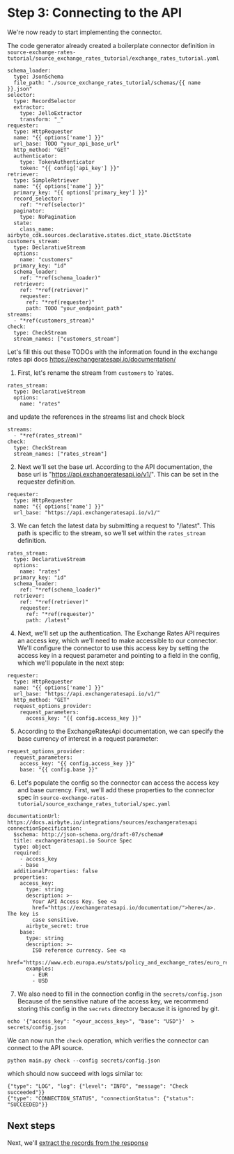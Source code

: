 # Step 3: Connecting to the API

We're now ready to start implementing the connector.

The code generator already created a boilerplate connector definition in  `source-exchange-rates-tutorial/source_exchange_rates_tutorial/exchange_rates_tutorial.yaml`

```
schema_loader:
  type: JsonSchema
  file_path: "./source_exchange_rates_tutorial/schemas/{{ name }}.json"
selector:
  type: RecordSelector
  extractor:
    type: JelloExtractor
    transform: "_"
requester:
  type: HttpRequester
  name: "{{ options['name'] }}"
  url_base: TODO "your_api_base_url"
  http_method: "GET"
  authenticator:
    type: TokenAuthenticator
    token: "{{ config['api_key'] }}"
retriever:
  type: SimpleRetriever
  name: "{{ options['name'] }}"
  primary_key: "{{ options['primary_key'] }}"
  record_selector:
    ref: "*ref(selector)"
  paginator:
    type: NoPagination
  state:
    class_name: airbyte_cdk.sources.declarative.states.dict_state.DictState
customers_stream:
  type: DeclarativeStream
  options:
    name: "customers"
  primary_key: "id"
  schema_loader:
    ref: "*ref(schema_loader)"
  retriever:
    ref: "*ref(retriever)"
    requester:
      ref: "*ref(requester)"
      path: TODO "your_endpoint_path"
streams:
  - "*ref(customers_stream)"
check:
  type: CheckStream
  stream_names: ["customers_stream"]
```

Let's fill this out these TODOs with the information found in the exchange rates api docs https://exchangeratesapi.io/documentation/

1. First, let's rename the stream from `customers` to `rates.

```
rates_stream:
  type: DeclarativeStream
  options:
    name: "rates"
```

and update the references in the streams list and check block

```
streams:
  - "*ref(rates_stream)"
check:
  type: CheckStream
  stream_names: ["rates_stream"]
```

2. Next we'll set the base url.
   According to the API documentation, the base url is "https://api.exchangeratesapi.io/v1/".
   This can be set in the requester definition.

```
requester:
  type: HttpRequester
  name: "{{ options['name'] }}"
  url_base: "https://api.exchangeratesapi.io/v1/"
```

3. We can fetch the latest data by submitting a request to "/latest". This path is specific to the stream, so we'll set within the `rates_stream` definition.

```
rates_stream:
  type: DeclarativeStream
  options:
    name: "rates"
  primary_key: "id"
  schema_loader:
    ref: "*ref(schema_loader)"
  retriever:
    ref: "*ref(retriever)"
    requester:
      ref: "*ref(requester)"
      path: /latest"
```

4. Next, we'll set up the authentication.
   The Exchange Rates API requires an access key, which we'll need to make accessible to our connector.
   We'll configure the connector to use this access key by setting the access key in a request parameter and pointing to a field in the config, which we'll populate in the next step:

```
requester:
  type: HttpRequester
  name: "{{ options['name'] }}"
  url_base: "https://api.exchangeratesapi.io/v1/"
  http_method: "GET"
  request_options_provider:
    request_parameters:
      access_key: "{{ config.access_key }}"
```

5. According to the ExchangeRatesApi documentation, we can specify the base currency of interest in a request parameter:

```
request_options_provider:
  request_parameters:
    access_key: "{{ config.access_key }}"
    base: "{{ config.base }}"
```

6. Let's populate the config so the connector can access the access key and base currency.
   First, we'll add these properties to the connector spec in
   `source-exchange-rates-tutorial/source_exchange_rates_tutorial/spec.yaml`

```
documentationUrl: https://docs.airbyte.io/integrations/sources/exchangeratesapi
connectionSpecification:
  $schema: http://json-schema.org/draft-07/schema#
  title: exchangeratesapi.io Source Spec
  type: object
  required:
    - access_key
    - base
  additionalProperties: false
  properties:
    access_key:
      type: string
      description: >-
        Your API Access Key. See <a
        href="https://exchangeratesapi.io/documentation/">here</a>. The key is
        case sensitive.
      airbyte_secret: true
    base:
      type: string
      description: >-
        ISO reference currency. See <a
        href="https://www.ecb.europa.eu/stats/policy_and_exchange_rates/euro_reference_exchange_rates/html/index.en.html">here</a>.
      examples:
        - EUR
        - USD
```

7. We also need to fill in the connection config in the `secrets/config.json`
   Because of the sensitive nature of the access key, we recommend storing this config in the `secrets` directory because it is ignored by git.

```
echo '{"access_key": "<your_access_key>", "base": "USD"}'  > secrets/config.json
```

We can now run the `check` operation, which verifies the connector can connect to the API source.

```
python main.py check --config secrets/config.json
```

which should now succeed with logs similar to:

```
{"type": "LOG", "log": {"level": "INFO", "message": "Check succeeded"}}
{"type": "CONNECTION_STATUS", "connectionStatus": {"status": "SUCCEEDED"}}
```

## Next steps

Next, we'll [extract the records from the response](4-reading-data.md)